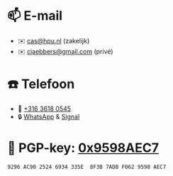 # 📫 E-mail

* ✉️ cas@hpu.nl (zakelijk)
* ✉️ cjaebbers@gmail.com (privé)

# ☎️ Telefoon

* 📱 [+316 3618 0545](tel:+31636180545)
* 🔒 [WhatsApp](whatsapp://send?phone=31636180545) & [Signal](sgnl://signal.me/#p/+31636180545)

# 🔑 PGP-key: [0x9598AEC7](/pgp.asc)

`9296 AC90 2524 6934 335E  8F3B 7ADB F062 9598 AEC7`
